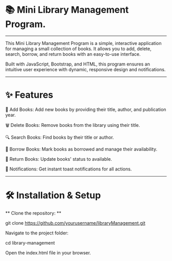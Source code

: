 # 📚 Mini Library Management Program.

---

This Mini Library Management Program is a simple, interactive application for managing a small collection of books. It allows you to add, delete, search, borrow, and return books with an easy-to-use interface.

Built with JavaScript, Bootstrap, and HTML, this program ensures an intuitive user experience with dynamic, responsive design and notifications.

---

# ✨ Features

📖 Add Books: Add new books by providing their title, author, and publication year.

🗑️ Delete Books: Remove books from the library using their title.

🔍 Search Books: Find books by their title or author.

📕 Borrow Books: Mark books as borrowed and manage their availability.

📗 Return Books: Update books' status to available.

🔔 Notifications: Get instant toast notifications for all actions.

---


# 🛠️ Installation & Setup

** Clone the repository: **

git clone https://github.com/yourusername/libraryManagement.git

Navigate to the project folder:

cd library-management

Open the index.html file in your browser.
